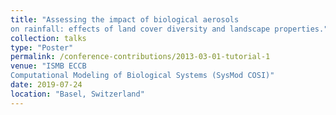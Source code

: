 ```yaml
---
title: "Assessing the impact of biological aerosols
on rainfall: effects of land cover diversity and landscape properties."
collection: talks
type: "Poster"
permalink: /conference-contributions/2013-03-01-tutorial-1
venue: "ISMB ECCB
Computational Modeling of Biological Systems (SysMod COSI)"
date: 2019-07-24
location: "Basel, Switzerland"
---
```


